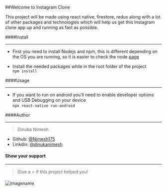 ##Welcome to Instagram Clone 


This project will be made using react native, firestore, redux along with a lot of
 other packages and technologies which will help us get this Instagram clone app up and running as fast as possible.





####Install
***
* First you need to install Nodejs and npm, this is different depending on the OS you are running, so it is easier to check
 the node [page](https://nodejs.org/en/download/ "npm download page")


* Install the needed packages while in the root folder of the project<br/>
    `npm install`



####Usage
***
* If you want to run on android you'll need to enable developer options and USB Debugging on your device<br/>
    `npx react-native run-android`
    
    
####Author
***
 > Dinuka Nimesh
* Github: [@Nimesh175](https://github.com/Nimesh175 "Github home")
* Linkdin: [@dinukanimesh](www.linkedin.com/in/dinukanimesh "Github home")

#### Show your support
***
 > Give a ⭐ if this project helped you!

![imagename](https://images.immediate.co.uk/production/volatile/sites/4/2018/12/GettyImages-918529586-35c7227.jpg?quality=90&crop=61px%2C468px%2C7710px%2C3317px&resize=960%2C408)



